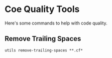 # Coe Quality Tools

Here's some commands to help with code quality.

## Remove Trailing Spaces

```
utils remove-trailing-spaces **.cf*
```